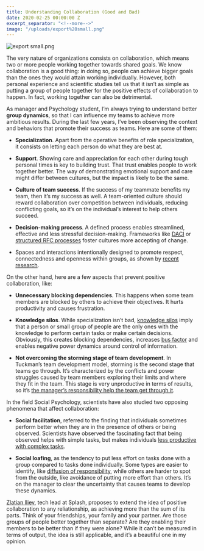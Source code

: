```yaml
---
title: Understanding Collaboration (Good and Bad)
date: 2020-02-25 00:00:00 Z
excerpt_separator: "<!--more-->"
image: "/uploads/export%20small.png"
---
```


![export small.png](/uploads/export%20small.png)

The very nature of organizations consists on collaboration, which means two or more people working together towards shared goals. We know collaboration is a good thing: in doing so, people can achieve bigger goals than the ones they would attain working individually. However, both personal experience and scientific studies tell us that it isn’t as simple as putting a group of people together for the positive effects of collaboration to happen. In fact, working together can also be detrimental.

<!--more-->

As manager and Psychology student, I’m always trying to understand better **group dynamics**, so that I can influence my teams to achieve more ambitious results. During the last few years, I’ve been observing the context and behaviors that promote their success as teams. Here are some of them:

* **Specialization**. Apart from the operative benefits of role specialization, it consists on letting each person do what they are best at.

* **Support**. Showing care and appreciation for each other during tough personal times is key to building trust. That trust enables people to work together better. The way of demonstrating emotional support and care might differ between cultures, but the impact is likely to be the same.

* **Culture of team success**. If the success of my teammate benefits my team, then it’s my success as well. A team-oriented culture should reward collaboration over competition between individuals, reducing conflicting goals, so it’s on the individual’s interest to help others succeed.

* **Decision-making process**. A defined process enables streamlined, effective and less stressful decision-making. Frameworks like [DACI](https://medium.com/productmanagement101/daci-framework-a-tool-for-group-decisions-665bd71585cf) or [structured RFC processes](https://philcalcado.com/2018/11/19/a_structured_rfc_process.html) foster cultures more accepting of change.

* Spaces and interactions intentionally designed to promote respect, connectedness and openness within groups, as shown by [recent research](https://journals.aom.org/doi/abs/10.5465/amj.2016.0685).

On the other hand, here are a few aspects that prevent positive collaboration, like:

* **Unnecessary blocking dependencies**. This happens when some team members are blocked by others to achieve their objectives. It hurts productivity and causes frustration.

* **Knowledge silos**. While specialization isn’t bad, [knowledge silos](https://blog.trello.com/tips-to-improve-cross-team-collaboration) imply that a person or small group of people are the only ones with the knowledge to perform certain tasks or make certain decisions. Obviously, this creates blocking dependencies, increases [bus factor](https://en.wikipedia.org/wiki/Bus_factor) and enables negative power dynamics around control of information.

* **Not overcoming the storming stage of team development**. In Tuckman’s team development model, storming is the second stage that teams go through. It’s characterized by the conflicts and power struggles caused by team members exploring their limits and where they fit in the team. This stage is very unproductive in terms of results, so it’s [the manager’s responsibility help the team get through it](https://www.expertbase.org/a346-how-to-move-the-team-through-the-stages-of-team-development).

In the field Social Psychology, scientists have also studied two opposing phenomena that affect collaboration:

* **Social facilitation**, referred to the finding that individuals sometimes perform better when they are in the presence of others or being observed. Scientists have observed the fascinating fact that being observed helps with simple tasks, but makes individuals [less productive with complex tasks](https://www.sciencedirect.com/science/article/abs/pii/0022103166900771).

* **Social loafing**, as the tendency to put less effort on tasks done with a group compared to tasks done individually. Some types are easier to identify, like [diffusion of responsibility](https://www.psychologytoday.com/us/blog/happiness-in-world/201006/the-diffusion-responsibility), while others are harder to spot from the outside, like avoidance of putting more effort than others. It’s on the manager to clear the uncertainty that causes teams to develop these dynamics.

[Zlatian Iliev](https://www.linkedin.com/in/zlatian-iliev-454910111/), tech lead at Splash, proposes to extend the idea of positive collaboration to any reliationship, as achieving more than the sum of its parts. Think of your friendships, your family and your partner. Are those groups of people better together than separate? Are they enabling their members to be better than if they were alone? While it can’t be measured in terms of output, the idea is still applicable, and it’s a beautiful one in my opinion.